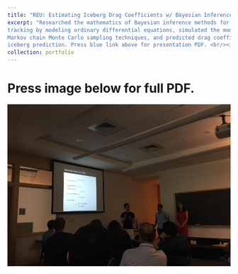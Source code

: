 ```yaml
---
title: "REU: Estimating Iceberg Drag Coefficients w/ Bayesian Inference Techniques"
excerpt: "Researched the mathematics of Bayesian inference methods for iceberg prediction
tracking by modeling ordinary differential equations, simulated the model using
Markov chain Monte Carlo sampling techniques, and predicted drag coefficients for
iceberg prediction. Press blue link above for presentation PDF. <br/><img src='/images/iceberg1.png'>"
collection: portfolio
---
```

Press image below for full PDF.
======
[![vitpose](/images/iceberg2.png "Press image for link")](https://javiersc1.github.io/files/iceberg.pdf)
